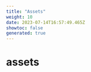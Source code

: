 ```yaml
---
title: "Assets"
weight: 10
date: 2023-07-14T16:57:49.465Z
showtoc: false
generated: true
---
```

<!-- This file was generated from the Vendure source. Do not modify. Instead, re-run the "docs:build" script -->


# assets
